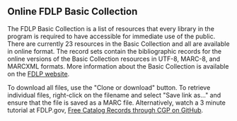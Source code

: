 ## Online FDLP Basic Collection
The FDLP Basic Collection is a list of resources that every library in the program is required to have accessible for immediate use of the public.  There are currently 23 resources in the Basic Collection and all are available in online format.  The record sets contain the bibliographic records for the online versions of the Basic Collection resources in UTF-8, MARC-8, and MARCXML formats.  More information about the Basic Collection is available on the [FDLP website](https://www.fdlp.gov/requirements-guidance/collections-and-databases/1442-basic-collection "Federal Depository Library Program website").

To download all files, use the "Clone or download" button. To retrieve individual files, right-click on the filename and select "Save link as..." and ensure that the file is saved as a MARC file. Alternatively, watch a 3 minute tutorial at FDLP.gov, [Free Catalog Records through CGP on GitHub](https://www.fdlp.gov/free-catalog-records-through-cgp-on-github "Free Catalog Records through CGP on GitHub").

